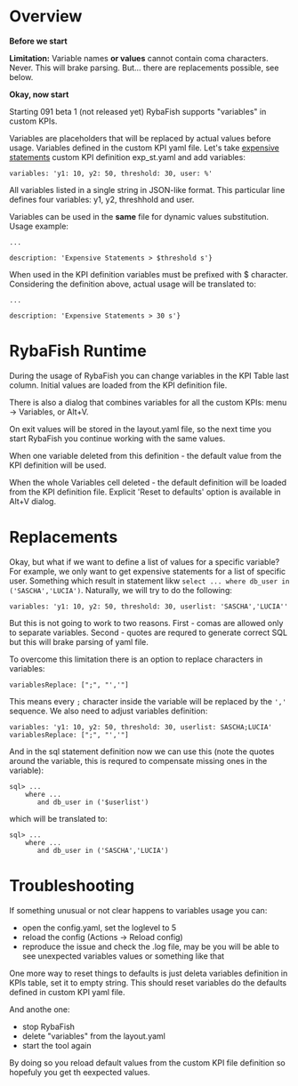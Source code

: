 # Overview

**Before we start**

**Limitation:** Variable names **or values** cannot contain coma characters. Never. This will brake parsing. But... there are replacements possible, see below.

**Okay, now start**

Starting 091 beta 1 (not released yet) RybaFish supports "variables" in custom KPIs.

Variables are placeholders that will be replaced by actual values before usage. Variables defined in the custom KPI yaml file. Let's take [expensive statements](/customKPIgantt) custom KPI definition exp_st.yaml and add variables:

```
variables: 'y1: 10, y2: 50, threshold: 30, user: %'
```

All variables listed in a single string in JSON-like format. This particular line defines four variables: y1, y2, threshhold and user.

Variables can be used in the **same** file for dynamic values substitution. Usage example:

```
...

description: 'Expensive Statements > $threshold s'}
```

When used in the KPI definition variables must be prefixed with $ character. Considering the definition above, actual usage will be translated to:
```
...

description: 'Expensive Statements > 30 s'}
```

# RybaFish Runtime
During the usage of RybaFish you can change variables in the KPI Table last column. Initial values are loaded from the KPI definition file.

There is also a dialog that combines variables for all the custom KPIs: menu -> Variables, or Alt+V.

On exit values will be stored in the layout.yaml file, so the next time you start RybaFish you continue working with the same values.

When one variable deleted from this definition - the default value from the KPI definition will be used.

When the whole Variables cell deleted - the default definition will be loaded from the KPI definition file. Explicit 'Reset to defaults' option is available in Alt+V dialog.

# Replacements
Okay, but what if we want to define a list of values for a specific variable? For example, we only want to get expensive statements for a list of specific user. Something which result in statement likw `select ... where db_user in ('SASCHA','LUCIA')`. Naturally, we will try to do the following:

```
variables: 'y1: 10, y2: 50, threshold: 30, userlist: 'SASCHA','LUCIA''
```
But this is not going to work to two reasons. First - comas are allowed only to separate variables. Second - quotes are requred to generate correct SQL but this will brake parsing of yaml file.

To overcome this limitation there is an option to replace characters in variables:
```
variablesReplace: [";", "','"]
```

This means every `;` character inside the variable will be replaced by the ```','``` sequence. We also need to adjust variables definition:
```
variables: 'y1: 10, y2: 50, threshold: 30, userlist: SASCHA;LUCIA'
variablesReplace: [";", "','"]
```

And in the sql statement definition now we can use this (note the quotes around the variable, this is requred to compensate missing ones in the variable):
```
sql> ...
    where ...
       and db_user in ('$userlist')
```
which will be translated to:
```
sql> ...
    where ...
       and db_user in ('SASCHA','LUCIA')
```


# Troubleshooting
If something unusual or not clear happens to variables usage you can:
* open the config.yaml, set the loglevel to 5
* reload the config (Actions -> Reload config)
* reproduce the issue and check the .log file, may be you will be able to see unexpected variables values or something like that

One more way to reset things to defaults is just deleta variables definition in KPIs table, set it to empty string. This should reset variables do the defaults defined in custom KPI yaml file.

And anothe one:
* stop RybaFish
* delete "variables" from the layout.yaml
* start the tool again

By doing so you reload default values from the custom KPI file definition so hopefuly you get th eexpected values.
